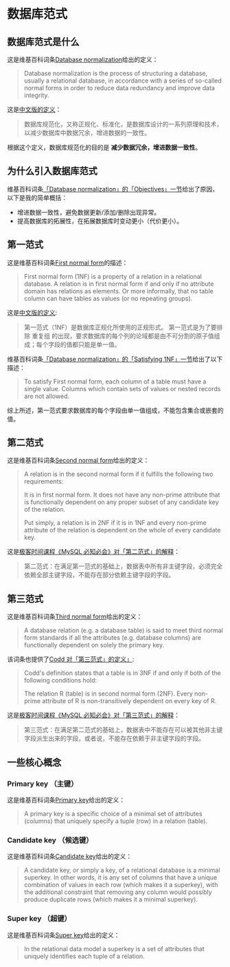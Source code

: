 # 数据库范式

## 数据库范式是什么

这是维基百科词条[Database normalization][1]给出的定义：

> Database normalization is the process of structuring a database, usually a relational database,
> in accordance with a series of so-called normal forms in order to reduce data redundancy and improve data integrity.

这是[中文版的定义][2]：

> 数据库规范化，又称正规化、标准化，是数据库设计的一系列原理和技术，以减少数据库中数据冗余，增进数据的一致性。

根据这个定义，数据库规范化的目的是 **减少数据冗余，增进数据一致性**。

## 为什么引入数据库范式

维基百科词条[「Database normalization」的「Objectives」一节][3]给出了原因，以下是我的简单概括：

- 增进数据一致性，避免数据更新/添加/删除出现异常。
- 提高数据库的拓展性，在拓展数据库时变动更小（代价更小）。

## 第一范式

这是维基百科词条[First normal form][4]的描述：

> First normal form (1NF) is a property of a relation in a relational database.
> A relation is in first normal form if and only if no attribute domain has relations as elements.
> Or more informally, that no table column can have tables as values (or no repeating groups).

这是[中文版的定义][5]:

> 第一范式（1NF）是数据库正规化所使用的正规形式。
> 第一范式是为了要排除 重复组 的出现，要求数据库的每个列的论域都是由不可分割的原子值组成；每个字段的值都只能是单一值。

维基百科词条[「Database normalization」的「Satisfying 1NF」一节][6]给出了以下描述：

> To satisfy First normal form, each column of a table must have a single value.
> Columns which contain sets of values or nested records are not allowed.

综上所述，第一范式要求数据库的每个字段由单一值组成，不能包含集合或嵌套的值。

## 第二范式

这是维基百科词条[Second normal form][10]给出的定义：

> A relation is in the second normal form if it fulfills the following two requirements:
>
> It is in first normal form.
> It does not have any non-prime attribute that is functionally dependent on any proper subset of any candidate key of the relation.
>
> Put simply, a relation is in 2NF if it is in 1NF and every non-prime attribute of the relation is dependent on the whole of every candidate key.

这是[极客时间课程《MySQL 必知必会》对「第二范式」的解释][12]：

> 第二范式：在满足第一范式的基础上，数据表中所有非主键字段，必须完全依赖全部主键字段，不能存在部分依赖主键字段的字段。

## 第三范式

这是维基百科词条[Third normal form][11]给出的定义：

> A database relation (e.g. a database table) is said to meet third normal form standards
> if all the attributes (e.g. database columns) are functionally dependent on solely the primary key.

该词条也提供了[Codd 对「第三范式」的定义」][11]:

> Codd's definition states that a table is in 3NF if and only if both of the following conditions hold:
>
> The relation R (table) is in second normal form (2NF).
> Every non-prime attribute of R is non-transitively dependent on every key of R.

这是[极客时间课程《MySQL 必知必会》对「第三范式」的解释][12]：

> 第三范式：在满足第二范式的基础上，数据表中不能存在可以被其他非主键字段派生出来的字段，或者说，不能存在依赖于非主键字段的字段。

## 一些核心概念

### Primary key （主键）

这是维基百科词条[Primary key][7]给出的定义：

> A primary key is a specific choice of a minimal set of attributes (columns) that uniquely specify a tuple (row) in a relation (table).

### Candidate key （候选键）

这是维基百科词条[Candidate key][8]给出的定义：

> A candidate key, or simply a key, of a relational database is a minimal superkey.
> In other words, it is any set of columns that have a unique combination of values in each row (which makes it a superkey),
> with the additional constraint that removing any column would possibly produce duplicate rows (which makes it a minimal superkey).

### Super key （超键）

这是维基百科词条[Super key][9]给出的定义：

> In the relational data model a superkey is a set of attributes that uniquely identifies each tuple of a relation.

  [1]: https://en.wikipedia.org/wiki/Database_normalization
  [2]: https://zh.wikipedia.org/wiki/%E6%95%B0%E6%8D%AE%E5%BA%93%E8%A7%84%E8%8C%83%E5%8C%96
  [3]: https://en.wikipedia.org/wiki/Database_normalization#Objectives
  [4]: https://en.wikipedia.org/wiki/First_normal_form
  [5]: https://zh.wikipedia.org/zh-cn/%E7%AC%AC%E4%B8%80%E6%AD%A3%E8%A6%8F%E5%8C%96
  [6]: https://en.wikipedia.org/wiki/Database_normalization#Satisfying_1NF
  [7]: https://en.wikipedia.org/wiki/Primary_key
  [8]: https://en.wikipedia.org/wiki/Candidate_key
  [9]: https://en.wikipedia.org/wiki/Superkey
  [10]: https://en.wikipedia.org/wiki/Second_normal_form
  [11]: https://en.wikipedia.org/wiki/Third_normal_form
  [12]: https://time.geekbang.org/column/article/367615
